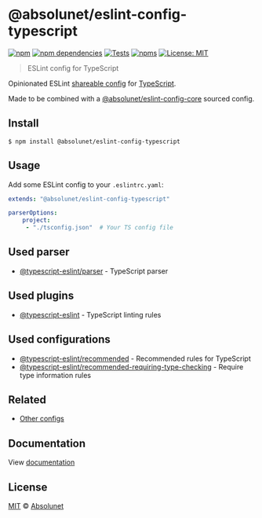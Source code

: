 # @absolunet/eslint-config-typescript

[![npm][npm-badge]][npm-url]
[![npm dependencies][dependencies-badge]][dependencies-url]
[![Tests][tests-badge]][tests-url]
[![npms][npms-badge]][npms-url]
[![License: MIT][license-badge]][license-url]

> ESLint config for TypeScript

Opinionated ESLint [shareable config](https://eslint.org/docs/developer-guide/shareable-configs.html) for [TypeScript](https://www.typescriptlang.org/).

Made to be combined with a [@absolunet/eslint-config-core](https://github.com/absolunet/eslint-config) sourced config.

## Install

```
$ npm install @absolunet/eslint-config-typescript
```

## Usage

Add some ESLint config to your `.eslintrc.yaml`:

```yaml
extends: "@absolunet/eslint-config-typescript"

parserOptions:
	project:
	 - "./tsconfig.json"  # Your TS config file
```

## Used parser

- [@typescript-eslint/parser](https://typescript-eslint.io/) - TypeScript parser

## Used plugins

- [@typescript-eslint](https://typescript-eslint.io/) - TypeScript linting rules

## Used configurations

- [@typescript-eslint/recommended](https://typescript-eslint.io/linting/configs) - Recommended rules for TypeScript
- [@typescript-eslint/recommended-requiring-type-checking](https://typescript-eslint.io/linting/configs) - Require type information rules

## Related

- [Other configs](https://github.com/absolunet/eslint-config)

## Documentation

View [documentation](https://documentation.absolunet.com/eslint-config/typescript)

## License

[MIT](LICENSE) © [Absolunet](https://absolunet.com)

[npm-badge]: https://img.shields.io/npm/v/@absolunet/eslint-config-typescript?style=flat-square
[dependencies-badge]: https://img.shields.io/david/absolunet/eslint-config?path=packages/typescript&style=flat-square
[tests-badge]: https://img.shields.io/github/workflow/status/absolunet/eslint-config/tests/production?label=tests&style=flat-square
[npms-badge]: https://badges.npms.io/%40absolunet%2Feslint-config-typescript.svg?style=flat-square
[license-badge]: https://img.shields.io/badge/license-MIT-green?style=flat-square
[npm-url]: https://www.npmjs.com/package/@absolunet/eslint-config-typescript
[dependencies-url]: https://david-dm.org/absolunet/eslint-config?path=packages/typescript
[tests-url]: https://github.com/absolunet/eslint-config/actions?query=workflow%3Atests+branch%3Aproduction
[npms-url]: https://npms.io/search?q=%40absolunet%2Feslint-config-typescript
[license-url]: https://opensource.org/licenses/MIT
